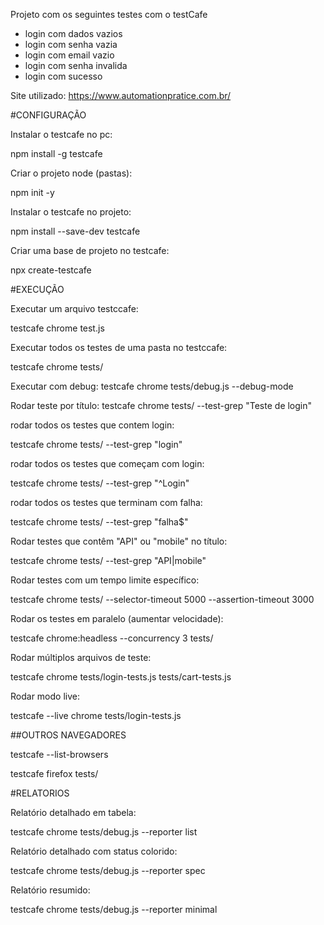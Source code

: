 Projeto com os seguintes testes com o testCafe
- login com dados vazios
- login com senha vazia
- login com email vazio
- login com senha invalida
- login com sucesso

Site utilizado: https://www.automationpratice.com.br/ 


#CONFIGURAÇÃO

Instalar o testcafe no pc: 

npm install -g testcafe


Criar o projeto node (pastas): 

npm init -y


Instalar o testcafe no projeto: 

npm install --save-dev testcafe


Criar uma base de projeto no testcafe: 

npx create-testcafe


#EXECUÇÃO


Executar um arquivo testccafe: 

testcafe chrome test.js


Executar todos os testes de uma pasta no testccafe: 

testcafe chrome tests/


Executar com debug: 
testcafe chrome tests/debug.js --debug-mode


Rodar teste por título: 
testcafe chrome tests/ --test-grep "Teste de login"


rodar todos os testes que contem login: 

testcafe chrome tests/ --test-grep "login"

rodar todos os testes que começam com login:

testcafe chrome tests/ --test-grep "^Login"


rodar todos os testes que terminam com falha:

testcafe chrome tests/ --test-grep "falha$"


Rodar testes que contêm "API" ou "mobile" no título:

testcafe chrome tests/ --test-grep "API|mobile"


Rodar testes com um tempo limite específico:

testcafe chrome tests/ --selector-timeout 5000 --assertion-timeout 3000


Rodar os testes em paralelo (aumentar velocidade):

testcafe chrome:headless --concurrency 3 tests/


Rodar múltiplos arquivos de teste:

testcafe chrome tests/login-tests.js tests/cart-tests.js


Rodar modo live:

testcafe --live chrome tests/login-tests.js


##OUTROS NAVEGADORES

testcafe --list-browsers

testcafe firefox tests/


#RELATORIOS

​Relatório detalhado em tabela:

testcafe chrome tests/debug.js --reporter list


Relatório detalhado com status colorido:

testcafe chrome tests/debug.js --reporter spec


Relatório resumido:

testcafe chrome tests/debug.js --reporter minimal